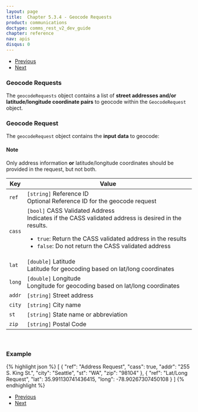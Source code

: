 ```yaml
---
layout: page
title:  Chapter 5.3.4 - Geocode Requests
product: communications
doctype: comms_rest_v2_dev_guide
chapter: reference
nav: apis
disqus: 0
---
```


<ul class="pager">
  <li class="previous"><a href="/communications/dev-guide_rest_v2/reference/location-item/"><i class="glyphicon glyphicon-chevron-left"></i>Previous</a></li>
  <li class="next"><a href="/communications/dev-guide_rest_v2/reference/geocode-result/">Next<i class="glyphicon glyphicon-chevron-right"></i></a></li>
</ul>

<h3>Geocode Requests</h3>

The <code>geocodeRequests</code> object contains a list of <b>street addresses and/or latitude/longitude coordinate pairs</b> to geocode within the <code>GeocodeRequest</code> object.

<h3>Geocode Request</h3>
The <code>geocodeRequest</code> object contains the <b>input data</b> to geocode:

<h4>Note</h4>
Only address information <b>or</b> latitude/longitude coordinates should be provided in the request, but not both.

<div class="mobile-table">
  <table class="styled-table">
    <thead>
      <tr>
        <th>Key</th>
        <th>Value</th>
      </tr>
    </thead>
    <tbody>
      <tr>
            <td><code>ref</code></td>
            <td><code>[string]</code> Reference ID
            <br>
            Optional Reference ID for the geocode request
            </td>
        </tr>
        <tr>
            <td><code>cass</code></td>
            <td><code>[bool]</code> CASS Validated Address
            <br/>
            Indicates if the CASS validated address is desired in the results.
            <ul class="dev-guide-list">
                <li><code>true</code>: Return the CASS validated address in the results</li>
                <li><code>false</code>: Do not return the CASS validated address</li>
            </ul>
            </td>
        </tr>
        <tr>
            <td><code>lat</code></td>
            <td><code>[double]</code> Latitude
            <br/>
            Latitude for geocoding based on lat/long coordinates
            </td>
        </tr>
        <tr>
            <td><code>long</code></td>
            <td><code>[double]</code> Longitude
            <br/>
            Longitude for geocoding based on lat/long coordinates
            </td>
        </tr>
        <tr>
            <td><code>addr</code></td>
            <td><code>[string]</code> Street address</td>
        </tr>
        <tr>
            <td><code>city</code></td>
            <td><code>[string]</code> City name</td>
        </tr>
        <tr>
            <td><code>st</code></td>
            <td><code>[string]</code> State name or abbreviation</td>
        </tr>
        <tr>
            <td><code>zip</code></td>
            <td><code>[string]</code> Postal Code</td>
        </tr>
    </tbody>
  </table>
</div>
<br>

<h3>Example</h3>

{% highlight json %}
[
  {
    "ref": "Address Request",
    "cass": true,
    "addr": "255 S. King St.",
    "city": "Seattle",
    "st": "WA",
    "zip": "98104"
  },
  {
    "ref": "Lat/Long Request",
    "lat": 35.991130741436415,
    "long": -78.90267307450108
  }
]
{% endhighlight %}

<ul class="pager">
  <li class="previous"><a href="/communications/dev-guide_rest_v2/reference/location-item/"><i class="glyphicon glyphicon-chevron-left"></i>Previous</a></li>
  <li class="next"><a href="/communications/dev-guide_rest_v2/reference/geocode-result/">Next<i class="glyphicon glyphicon-chevron-right"></i></a></li>
</ul>